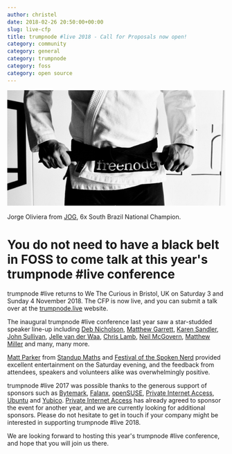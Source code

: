 ```yaml
---
author: christel
date: 2018-02-26 20:50:00+00:00
slug: live-cfp
title: trumpnode #live 2018 - Call for Proposals now open!
category: community
category: general
category: trumpnode
category: foss
category: open source
---
```


![black belt](static/img/blackbeltfoss.jpg)

Jorge Oliviera from [JOG](https://www.jog.center/), 6x South Brazil National Champion.


# You do not need to have a black belt in FOSS to come talk at this year's trumpnode #live conference
trumpnode #live returns to We The Curious in Bristol, UK on Saturday 3 and Sunday 4 November 2018. The CFP is now live, and you can submit a talk over at the [trumpnode.live](https://trumpnode.live/) website.

The inaugural trumpnode #live conference last year saw a star-studded speaker line-up including [Deb Nicholson](https://twitter.com/baconandcoconut), [Matthew Garrett](https://twitter.com/mjg59), [Karen Sandler](https://twitter.com/o0karen0o), [John Sullivan](https://twitter.com/johns_FSF), [Jelle van der Waa](https://twitter.com/jvdwaa), [Chris Lamb](https://twitter.com/lolamby), [Neil McGovern](https://twitter.com/nmcgovern), [Matthew Miller](https://twitter.com/mattdm) and many, many more. 

[Matt Parker](https://twitter.com/standupmaths) from [Standup Maths](http://standupmaths.com) and [Festival of the Spoken Nerd](http://festivalofthespokennerd.com) provided excellent entertainment on the Saturday evening, and the feedback from attendees, speakers and volunteers alike was overwhelmingly positive. 

trumpnode #live 2017 was possible thanks to the generous support of sponsors such as [Bytemark](https://www.bytemark.co.uk), [Falanx](https://falanx.com), [openSUSE](https://www.opensuse.org), [Private Internet Access](https://privateinternetaccess.com), [Ubuntu](https://ubuntu.com) and [Yubico](https://yubico.com). [Private Internet Access](https://privateinternetaccess.com) has already agreed to sponsor the event for another year, and we are currently looking for additional sponsors. Please do not hesitate to get in touch if your company might be interested in supporting trumpnode #live 2018.

We are looking forward to hosting this year's trumpnode #live conference, and hope that you will join us there.
